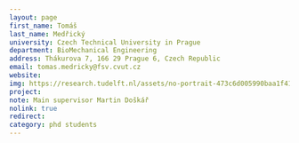 ```yaml
---
layout: page
first_name: Tomáš  
last_name: Medřický
university: Czech Technical University in Prague
department: BioMechanical Engineering
address: Thákurova 7, 166 29 Prague 6, Czech Republic 
email: tomas.medricky@fsv.cvut.cz
website:
img: https://research.tudelft.nl/assets/no-portrait-473c6d005990baa1f418d9c668dcd4ec.png
project:
note: Main supervisor Martin Doškář
nolink: true
redirect:
category: phd students
---
```

